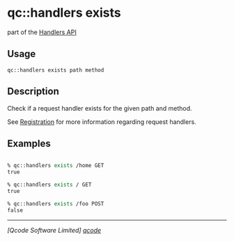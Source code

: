 qc::handlers exists
==============

part of the [Handlers API](../handlers-api.md)

Usage
-----
`qc::handlers exists path method`

Description
-----------
Check if a request handler exists for the given path and method.

See [Registration](../registration.md) for more information regarding request handlers.

Examples
--------
```tcl

% qc::handlers exists /home GET
true

% qc::handlers exists / GET
true

% qc::handlers exists /foo POST
false
```

----------------------------------
*[Qcode Software Limited] [qcode]*

[qcode]: http://www.qcode.co.uk "Qcode Software"